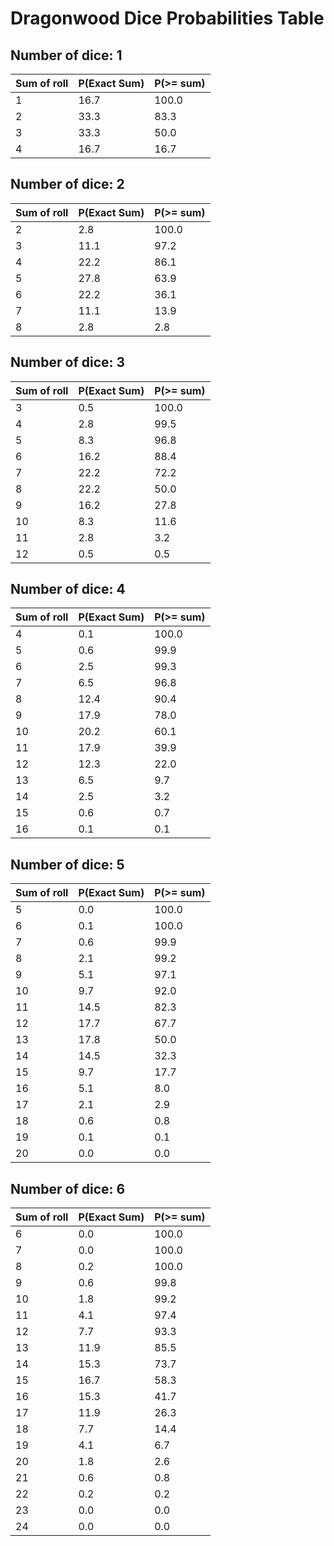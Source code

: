 # Dragonwood Dice Probabilities Table
## Number of dice: 1
|Sum of roll|P(Exact Sum)|P(>= sum)|
|-----|------|------|
|    1|  16.7| 100.0|
|    2|  33.3|  83.3|
|    3|  33.3|  50.0|
|    4|  16.7|  16.7|

## Number of dice: 2
|Sum of roll|P(Exact Sum)|P(>= sum)|
|-----|------|------|
|    2|   2.8| 100.0|
|    3|  11.1|  97.2|
|    4|  22.2|  86.1|
|    5|  27.8|  63.9|
|    6|  22.2|  36.1|
|    7|  11.1|  13.9|
|    8|   2.8|   2.8|

## Number of dice: 3
|Sum of roll|P(Exact Sum)|P(>= sum)|
|-----|------|------|
|    3|   0.5| 100.0|
|    4|   2.8|  99.5|
|    5|   8.3|  96.8|
|    6|  16.2|  88.4|
|    7|  22.2|  72.2|
|    8|  22.2|  50.0|
|    9|  16.2|  27.8|
|   10|   8.3|  11.6|
|   11|   2.8|   3.2|
|   12|   0.5|   0.5|

## Number of dice: 4
|Sum of roll|P(Exact Sum)|P(>= sum)|
|-----|------|------|
|    4|   0.1| 100.0|
|    5|   0.6|  99.9|
|    6|   2.5|  99.3|
|    7|   6.5|  96.8|
|    8|  12.4|  90.4|
|    9|  17.9|  78.0|
|   10|  20.2|  60.1|
|   11|  17.9|  39.9|
|   12|  12.3|  22.0|
|   13|   6.5|   9.7|
|   14|   2.5|   3.2|
|   15|   0.6|   0.7|
|   16|   0.1|   0.1|

## Number of dice: 5
|Sum of roll|P(Exact Sum)|P(>= sum)|
|-----|------|------|
|    5|   0.0| 100.0|
|    6|   0.1| 100.0|
|    7|   0.6|  99.9|
|    8|   2.1|  99.2|
|    9|   5.1|  97.1|
|   10|   9.7|  92.0|
|   11|  14.5|  82.3|
|   12|  17.7|  67.7|
|   13|  17.8|  50.0|
|   14|  14.5|  32.3|
|   15|   9.7|  17.7|
|   16|   5.1|   8.0|
|   17|   2.1|   2.9|
|   18|   0.6|   0.8|
|   19|   0.1|   0.1|
|   20|   0.0|   0.0|

## Number of dice: 6
|Sum of roll|P(Exact Sum)|P(>= sum)|
|-----|------|------|
|    6|   0.0| 100.0|
|    7|   0.0| 100.0|
|    8|   0.2| 100.0|
|    9|   0.6|  99.8|
|   10|   1.8|  99.2|
|   11|   4.1|  97.4|
|   12|   7.7|  93.3|
|   13|  11.9|  85.5|
|   14|  15.3|  73.7|
|   15|  16.7|  58.3|
|   16|  15.3|  41.7|
|   17|  11.9|  26.3|
|   18|   7.7|  14.4|
|   19|   4.1|   6.7|
|   20|   1.8|   2.6|
|   21|   0.6|   0.8|
|   22|   0.2|   0.2|
|   23|   0.0|   0.0|
|   24|   0.0|   0.0|